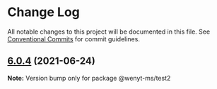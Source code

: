 # Change Log

All notable changes to this project will be documented in this file.
See [Conventional Commits](https://conventionalcommits.org) for commit guidelines.

## [6.0.4](https://github.com/wenytang-ms-123/testavc/compare/@wenyt-ms/test2@6.0.4-rc.1...@wenyt-ms/test2@6.0.4) (2021-06-24)

**Note:** Version bump only for package @wenyt-ms/test2
